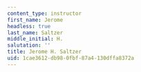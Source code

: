 ```yaml
---
content_type: instructor
first_name: Jerome
headless: true
last_name: Saltzer
middle_initial: H.
salutation: ''
title: Jerome H. Saltzer
uid: 1cae3612-db98-0fbf-87a4-130dffa8372a
---
```

